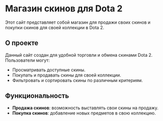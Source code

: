 # Магазин скинов для Dota 2

Этот сайт представляет собой магазин для продажи своих скинов и покупки скинов для своей коллекции в Dota 2.

## О проекте

Данный сайт создан для удобной торговли и обмена скинами Dota 2. Пользователи могут:
- Просматривать доступные скины.
- Покупать и продавать скины для своей коллекции.
- Фильтровать и сортировать скины по различным критериям.

## Функциональность

- **Продажа скинов**: возможность выставлять свои скины на продажу.
- **Покупка скинов**: добавление новых предметов в свою коллекцию.


